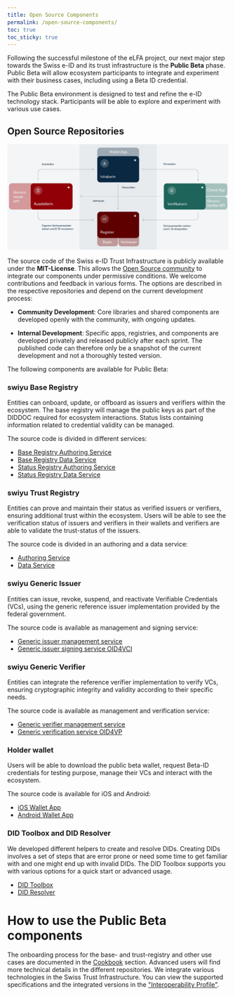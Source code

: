```yaml
---
title: Open Source Components
permalink: /open-source-components/
toc: true
toc_sticky: true
---
```


Following the successful milestone of the eLFA project, our next major step towards the Swiss e-ID and its trust infrastructure is the **Public Beta** phase. Public Beta will allow ecosystem participants to integrate and experiment with their business cases, including using a Beta ID credential.

The Public Beta environment is designed to test and refine the e-ID technology stack. Participants will be able to explore and experiment with various use cases.

## Open Source Repositories

[![Component Overview](../assets/images/trust-infrastructure.png)](../assets/images/trust-infrastructure.png)

The source code of the Swiss e-ID Trust Infrastructure is publicly available under the **MIT-License**. This allows the [Open Source community](https://github.com/swiyu-admin-ch/community) to integrate our components under permissive conditions. We welcome contributions and feedback in various forms. The options are described in the respective repositories and depend on the current development process:

- **Community Development**: Core libraries and shared components are developed openly with the community, with ongoing updates.

- **Internal Development**: Specific apps, registries, and components are developed privately and released publicly after each sprint. The published code can therefore only be a snapshot of the current development and not a thoroughly tested version.

The following components are available for Public Beta:

### swiyu Base Registry

Entities can onboard, update, or offboard as issuers and verifiers within the ecosystem. The base registry will manage the public keys as part of the DIDDOC required for ecosystem interactions. Status lists containing information related to credential validity can be managed.

The source code is divided in different services:

- [Base Registry Authoring Service](https://github.com/e-id-admin/eidch-registry-base-authoring)
- [Base Registry Data Service](https://github.com/e-id-admin/eidch-registry-base-data)
- [Status Registry Authoring Service](https://github.com/e-id-admin/eidch-registry-status-authoring)
- [Status Registry Data Service](https://github.com/e-id-admin/eidch-registry-status-data)
 

### swiyu Trust Registry

Entities can prove and maintain their status as verified issuers or verifiers, ensuring additional trust within the ecosystem. Users will be able to see the verification status of issuers and verifiers in their wallets and verifiers are able to validate the trust-status of the issuers.

The source code is divided in an authoring and a data service:

- [Authoring Service](https://github.com/e-id-admin/eidch-registry-trust-authoring)
- [Data Service](https://github.com/e-id-admin/eidch-registry-trust-data)

### swiyu Generic Issuer 
Entities can issue, revoke, suspend, and reactivate Verifiable Credentials (VCs), using the generic reference issuer implementation provided by the federal government. 

The source code is available as management and signing service:

- [Generic issuer management service](https://github.com/swiyu-admin-ch/eidch-issuer-agent-management)
- [Generic issuer signing service OID4VCI](https://github.com/swiyu-admin-ch/eidch-issuer-agent-oid4vci)

### swiyu Generic Verifier
Entities can integrate the reference verifier implementation to verify VCs, ensuring cryptographic integrity and validity according to their specific needs.

The source code is available as management and verification service:

- [Generic verifier management service](https://github.com/swiyu-admin-ch/eidch-verifier-agent-management)
- [Generic verification service OID4VP](https://github.com/swiyu-admin-ch/eidch-verifier-agent-oid4vp)

### Holder wallet

Users will be able to download the public beta wallet, request Beta-ID credentials for testing purpose, manage their VCs and interact with the ecosystem.

The source code is available for iOS and Android:

- [iOS Wallet App](https://github.com/e-id-admin/eidch-ios-wallet)
- [Android Wallet App](https://github.com/e-id-admin/eidch-android-wallet)

### DID Toolbox and DID Resolver

We developed different helpers to create and resolve DIDs. Creating DIDs involves a set of steps that are error prone or need some time to get familiar with and one might end up with invalid DIDs. The DID Toolbox supports you with various options for a quick start or advanced usage. 

- [DID Toolbox](https://github.com/e-id-admin/didtoolbox-java)
- [DID Resolver](https://github.com/e-id-admin/didresolver)

# How to use the Public Beta components

The onboarding process for the base- and trust-registry and other use cases are documented in the [Cookbook](https://swiyu-admin-ch.github.io/cookbooks/) section. Advanced users will find more technical details in the different repositories. We integrate various technologies in the Swiss Trust Infrastructure. You can view the supported specifications and the integrated versions in the ["Interoperability Profile"](https://swiyu-admin-ch.github.io/swiss-profile/).


